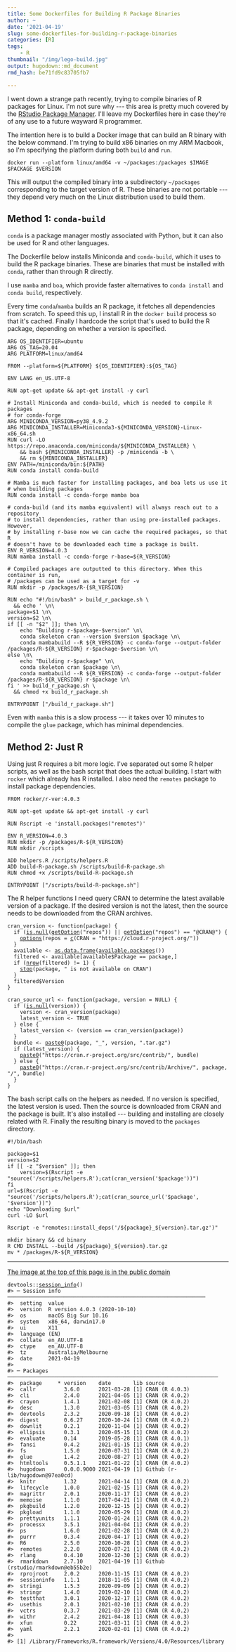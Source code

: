 ```yaml
---
title: Some Dockerfiles for Building R Package Binaries
author: ~
date: '2021-04-19'
slug: some-dockerfiles-for-building-r-package-binaries
categories: [R]
tags:
    - R
thumbnail: "/img/lego-build.jpg"
output: hugodown::md_document
rmd_hash: be71fd9c83705fb7

---
```


I went down a strange path recently, trying to compile binaries of R packages for Linux. I'm not sure why --- this area is pretty much covered by the [RStudio Package Manager](https://packagemanager.rstudio.com/client/#/). I'll leave my Dockerfiles here in case they're of any use to a future wayward R programmer.

The intention here is to build a Docker image that can build an R binary with the below command. I'm trying to build x86 binaries on my ARM Macbook, so I'm specifying the platform during both `build` and `run`.

<div class="highlight">

<pre class='chroma'><code class='language-r' data-lang='r'>docker run --platform linux/amd64 -v ~/packages:/packages $IMAGE $PACKAGE $VERSION</code></pre>

</div>

This will output the compiled binary into a subdirectory `~/packages` corresponding to the target version of R. These binaries are not portable --- they depend very much on the Linux distribution used to build them.

## Method 1: `conda-build`

`conda` is a package manager mostly associated with Python, but it can also be used for R and other languages.

The Dockerfile below installs Miniconda and `conda-build`, which it uses to build the R package binaries. These are binaries that must be installed with `conda`, rather than through R directly.

I use `mamba` and `boa`, which provide faster alternatives to `conda install` and `conda build`, respectively.

Every time `conda`/`mamba` builds an R package, it fetches all dependencies from scratch. To speed this up, I install R in the `docker build` process so that it's cached. Finally I hardcode the script that's used to build the R package, depending on whether a version is specified.

<div class="highlight">

<pre class='chroma'><code class='language-r' data-lang='r'>ARG OS_IDENTIFIER=ubuntu
ARG OS_TAG=20.04
ARG PLATFORM=linux/amd64

FROM --platform=${PLATFORM} ${OS_IDENTIFIER}:${OS_TAG} 

ENV LANG en_US.UTF-8

RUN apt-get update && apt-get install -y curl

# Install Miniconda and conda-build, which is needed to compile R packages
# for conda-forge 
ARG MINICONDA_VERSION=py38_4.9.2
ARG MINICONDA_INSTALLER=Miniconda3-${MINICONDA_VERSION}-Linux-x86_64.sh
RUN curl -LO https://repo.anaconda.com/miniconda/${MINICONDA_INSTALLER} \
    && bash ${MINICONDA_INSTALLER} -p /miniconda -b \
    && rm ${MINICONDA_INSTALLER}
ENV PATH=/miniconda/bin:${PATH}
RUN conda install conda-build

# Mamba is much faster for installing packages, and boa lets us use it
# when building packages
RUN conda install -c conda-forge mamba boa

# conda-build (and its mamba equivalent) will always reach out to a repository
# to install dependencies, rather than using pre-installed packages. However,
# by installing r-base now we can cache the required packages, so that R
# doesn't have to be downloaded each time a package is built.
ENV R_VERSION=4.0.3
RUN mamba install -c conda-forge r-base=${R_VERSION}

# Compiled packages are outputted to this directory. When this container is run,
# /packages can be used as a target for -v 
RUN mkdir -p /packages/R-{$R_VERSION}

RUN echo "#!/bin/bash" > build_r_package.sh \
  && echo ' \n\
package=$1 \n\
version=$2 \n\
if [[ -n "$2" ]]; then \n\
    echo "Building r-$package-$version" \n\
    conda skeleton cran --version $version $package \n\
    conda mambabuild --R ${R_VERSION} -c conda-forge --output-folder /packages/R-${R_VERSION} r-$package-$version \n\
else \n\
    echo "Building r-$package" \n\
    conda skeleton cran $package \n\
    conda mambabuild --R ${R_VERSION} -c conda-forge --output-folder /packages/R-${R_VERSION} r-$package \n\
fi ' >> build_r_package.sh \
  && chmod +x build_r_package.sh

ENTRYPOINT ["/build_r_package.sh"]</code></pre>

</div>

Even with `mamba` this is a slow process --- it takes over 10 minutes to compile the `glue` package, which has minimal dependencies.

## Method 2: Just R

Using just R requires a bit more logic. I've separated out some R helper scripts, as well as the bash script that does the actual building. I start with `rocker` which already has R installed. I also need the `remotes` package to install package dependencies.

<div class="highlight">

<pre class='chroma'><code class='language-r' data-lang='r'>FROM rocker/r-ver:4.0.3

RUN apt-get update && apt-get install -y curl

RUN Rscript -e 'install.packages("remotes")'

ENV R_VERSION=4.0.3
RUN mkdir -p /packages/R-${R_VERSION}
RUN mkdir /scripts

ADD helpers.R /scripts/helpers.R
ADD build-R-package.sh /scripts/build-R-package.sh
RUN chmod +x /scripts/build-R-package.sh

ENTRYPOINT ["/scripts/build-R-package.sh"]</code></pre>

</div>

The R helper functions I need query CRAN to determine the latest available version of a package. If the desired version is not the latest, then the source needs to be downloaded from the CRAN archives.

<div class="highlight">

<pre class='chroma'><code class='language-r' data-lang='r'><span class='nv'>cran_version</span> <span class='o'>&lt;-</span> <span class='kr'>function</span><span class='o'>(</span><span class='nv'>package</span><span class='o'>)</span> <span class='o'>&#123;</span>
  <span class='kr'>if</span> <span class='o'>(</span><span class='nf'><a href='https://rdrr.io/r/base/NULL.html'>is.null</a></span><span class='o'>(</span><span class='nf'><a href='https://rdrr.io/r/base/options.html'>getOption</a></span><span class='o'>(</span><span class='s'>"repos"</span><span class='o'>)</span><span class='o'>)</span> <span class='o'>||</span> <span class='nf'><a href='https://rdrr.io/r/base/options.html'>getOption</a></span><span class='o'>(</span><span class='s'>"repos"</span><span class='o'>)</span> <span class='o'>==</span> <span class='s'>"@CRAN@"</span><span class='o'>)</span> <span class='o'>&#123;</span>
    <span class='nf'><a href='https://rdrr.io/r/base/options.html'>options</a></span><span class='o'>(</span>repos <span class='o'>=</span> <span class='nf'><a href='https://rdrr.io/r/base/c.html'>c</a></span><span class='o'>(</span>CRAN <span class='o'>=</span> <span class='s'>"https://cloud.r-project.org/"</span><span class='o'>)</span><span class='o'>)</span>
  <span class='o'>&#125;</span>
  <span class='nv'>available</span> <span class='o'>&lt;-</span> <span class='nf'><a href='https://rdrr.io/r/base/as.data.frame.html'>as.data.frame</a></span><span class='o'>(</span><span class='nf'><a href='https://rdrr.io/r/utils/available.packages.html'>available.packages</a></span><span class='o'>(</span><span class='o'>)</span><span class='o'>)</span>
  <span class='nv'>filtered</span> <span class='o'>&lt;-</span> <span class='nv'>available</span><span class='o'>[</span><span class='nv'>available</span><span class='o'>$</span><span class='nv'>Package</span> <span class='o'>==</span> <span class='nv'>package</span>,<span class='o'>]</span>
  <span class='kr'>if</span> <span class='o'>(</span><span class='nf'><a href='https://rdrr.io/r/base/nrow.html'>nrow</a></span><span class='o'>(</span><span class='nv'>filtered</span><span class='o'>)</span> <span class='o'>!=</span> <span class='m'>1</span><span class='o'>)</span> <span class='o'>&#123;</span>
    <span class='kr'><a href='https://rdrr.io/r/base/stop.html'>stop</a></span><span class='o'>(</span><span class='nv'>package</span>, <span class='s'>" is not available on CRAN"</span><span class='o'>)</span>
  <span class='o'>&#125;</span>
  <span class='nv'>filtered</span><span class='o'>$</span><span class='nv'>Version</span>
<span class='o'>&#125;</span>

<span class='nv'>cran_source_url</span> <span class='o'>&lt;-</span> <span class='kr'>function</span><span class='o'>(</span><span class='nv'>package</span>, <span class='nv'>version</span> <span class='o'>=</span> <span class='kc'>NULL</span><span class='o'>)</span> <span class='o'>&#123;</span>
  <span class='kr'>if</span> <span class='o'>(</span><span class='nf'><a href='https://rdrr.io/r/base/NULL.html'>is.null</a></span><span class='o'>(</span><span class='nv'>version</span><span class='o'>)</span><span class='o'>)</span> <span class='o'>&#123;</span>
    <span class='nv'>version</span> <span class='o'>&lt;-</span> <span class='nf'>cran_version</span><span class='o'>(</span><span class='nv'>package</span><span class='o'>)</span>
    <span class='nv'>latest_version</span> <span class='o'>&lt;-</span> <span class='kc'>TRUE</span>
  <span class='o'>&#125;</span> <span class='kr'>else</span> <span class='o'>&#123;</span>
    <span class='nv'>latest_version</span> <span class='o'>&lt;-</span> <span class='o'>(</span><span class='nv'>version</span> <span class='o'>==</span> <span class='nf'>cran_version</span><span class='o'>(</span><span class='nv'>package</span><span class='o'>)</span><span class='o'>)</span>
  <span class='o'>&#125;</span>
  <span class='nv'>bundle</span> <span class='o'>&lt;-</span> <span class='nf'><a href='https://rdrr.io/r/base/paste.html'>paste0</a></span><span class='o'>(</span><span class='nv'>package</span>, <span class='s'>"_"</span>, <span class='nv'>version</span>, <span class='s'>".tar.gz"</span><span class='o'>)</span>
  <span class='kr'>if</span> <span class='o'>(</span><span class='nv'>latest_version</span><span class='o'>)</span> <span class='o'>&#123;</span>
    <span class='nf'><a href='https://rdrr.io/r/base/paste.html'>paste0</a></span><span class='o'>(</span><span class='s'>"https://cran.r-project.org/src/contrib/"</span>, <span class='nv'>bundle</span><span class='o'>)</span>
  <span class='o'>&#125;</span> <span class='kr'>else</span> <span class='o'>&#123;</span>
    <span class='nf'><a href='https://rdrr.io/r/base/paste.html'>paste0</a></span><span class='o'>(</span><span class='s'>"https://cran.r-project.org/src/contrib/Archive/"</span>, <span class='nv'>package</span>, <span class='s'>"/"</span>, <span class='nv'>bundle</span><span class='o'>)</span>
  <span class='o'>&#125;</span>
<span class='o'>&#125;</span></code></pre>

</div>

The bash script calls on the helpers as needed. If no version is specified, the latest version is used. Then the source is downloaded from CRAN and the package is built. It's also installed --- building and installing are closely related with R. Finally the resulting binary is moved to the `packages` directory.

<div class="highlight">

<pre class='chroma'><code class='language-r' data-lang='r'>#!/bin/bash

package=$1
version=$2
if [[ -z "$version" ]]; then
    version=$(Rscript -e "source('/scripts/helpers.R');cat(cran_version('$package'))")
fi
url=$(Rscript -e "source('/scripts/helpers.R');cat(cran_source_url('$package', '$version'))")
echo "Downloading $url"
curl -LO $url

Rscript -e "remotes::install_deps('/${package}_${version}.tar.gz')"

mkdir binary && cd binary
R CMD INSTALL --build /${package}_${version}.tar.gz
mv * /packages/R-${R_VERSION}</code></pre>

</div>

------------------------------------------------------------------------

[The image at the top of this page is in the public domain](https://unsplash.com/photos/C0koz3G1I4I)

<div class="highlight">

<pre class='chroma'><code class='language-r' data-lang='r'><span class='nf'>devtools</span><span class='nf'>::</span><span class='nf'><a href='https://rdrr.io/pkg/sessioninfo/man/session_info.html'>session_info</a></span><span class='o'>(</span><span class='o'>)</span>
<span class='c'>#&gt; ─ Session info ───────────────────────────────────────────────────────────────</span>
<span class='c'>#&gt;  setting  value                       </span>
<span class='c'>#&gt;  version  R version 4.0.3 (2020-10-10)</span>
<span class='c'>#&gt;  os       macOS Big Sur 10.16         </span>
<span class='c'>#&gt;  system   x86_64, darwin17.0          </span>
<span class='c'>#&gt;  ui       X11                         </span>
<span class='c'>#&gt;  language (EN)                        </span>
<span class='c'>#&gt;  collate  en_AU.UTF-8                 </span>
<span class='c'>#&gt;  ctype    en_AU.UTF-8                 </span>
<span class='c'>#&gt;  tz       Australia/Melbourne         </span>
<span class='c'>#&gt;  date     2021-04-19                  </span>
<span class='c'>#&gt; </span>
<span class='c'>#&gt; ─ Packages ───────────────────────────────────────────────────────────────────</span>
<span class='c'>#&gt;  package     * version    date       lib source                            </span>
<span class='c'>#&gt;  callr         3.6.0      2021-03-28 [1] CRAN (R 4.0.3)                    </span>
<span class='c'>#&gt;  cli           2.4.0      2021-04-05 [1] CRAN (R 4.0.2)                    </span>
<span class='c'>#&gt;  crayon        1.4.1      2021-02-08 [1] CRAN (R 4.0.2)                    </span>
<span class='c'>#&gt;  desc          1.3.0      2021-03-05 [1] CRAN (R 4.0.2)                    </span>
<span class='c'>#&gt;  devtools      2.3.2      2020-09-18 [1] CRAN (R 4.0.2)                    </span>
<span class='c'>#&gt;  digest        0.6.27     2020-10-24 [1] CRAN (R 4.0.2)                    </span>
<span class='c'>#&gt;  downlit       0.2.1      2020-11-04 [1] CRAN (R 4.0.2)                    </span>
<span class='c'>#&gt;  ellipsis      0.3.1      2020-05-15 [1] CRAN (R 4.0.2)                    </span>
<span class='c'>#&gt;  evaluate      0.14       2019-05-28 [1] CRAN (R 4.0.1)                    </span>
<span class='c'>#&gt;  fansi         0.4.2      2021-01-15 [1] CRAN (R 4.0.2)                    </span>
<span class='c'>#&gt;  fs            1.5.0      2020-07-31 [1] CRAN (R 4.0.2)                    </span>
<span class='c'>#&gt;  glue          1.4.2      2020-08-27 [1] CRAN (R 4.0.2)                    </span>
<span class='c'>#&gt;  htmltools     0.5.1.1    2021-01-22 [1] CRAN (R 4.0.2)                    </span>
<span class='c'>#&gt;  hugodown      0.0.0.9000 2021-04-19 [1] Github (r-lib/hugodown@97ea0cd)   </span>
<span class='c'>#&gt;  knitr         1.32       2021-04-14 [1] CRAN (R 4.0.2)                    </span>
<span class='c'>#&gt;  lifecycle     1.0.0      2021-02-15 [1] CRAN (R 4.0.2)                    </span>
<span class='c'>#&gt;  magrittr      2.0.1      2020-11-17 [1] CRAN (R 4.0.2)                    </span>
<span class='c'>#&gt;  memoise       1.1.0      2017-04-21 [1] CRAN (R 4.0.2)                    </span>
<span class='c'>#&gt;  pkgbuild      1.2.0      2020-12-15 [1] CRAN (R 4.0.2)                    </span>
<span class='c'>#&gt;  pkgload       1.1.0      2020-05-29 [1] CRAN (R 4.0.2)                    </span>
<span class='c'>#&gt;  prettyunits   1.1.1      2020-01-24 [1] CRAN (R 4.0.2)                    </span>
<span class='c'>#&gt;  processx      3.5.1      2021-04-04 [1] CRAN (R 4.0.2)                    </span>
<span class='c'>#&gt;  ps            1.6.0      2021-02-28 [1] CRAN (R 4.0.2)                    </span>
<span class='c'>#&gt;  purrr         0.3.4      2020-04-17 [1] CRAN (R 4.0.2)                    </span>
<span class='c'>#&gt;  R6            2.5.0      2020-10-28 [1] CRAN (R 4.0.2)                    </span>
<span class='c'>#&gt;  remotes       2.2.0      2020-07-21 [1] CRAN (R 4.0.2)                    </span>
<span class='c'>#&gt;  rlang         0.4.10     2020-12-30 [1] CRAN (R 4.0.2)                    </span>
<span class='c'>#&gt;  rmarkdown     2.7.10     2021-04-19 [1] Github (rstudio/rmarkdown@eb55b2e)</span>
<span class='c'>#&gt;  rprojroot     2.0.2      2020-11-15 [1] CRAN (R 4.0.2)                    </span>
<span class='c'>#&gt;  sessioninfo   1.1.1      2018-11-05 [1] CRAN (R 4.0.2)                    </span>
<span class='c'>#&gt;  stringi       1.5.3      2020-09-09 [1] CRAN (R 4.0.2)                    </span>
<span class='c'>#&gt;  stringr       1.4.0      2019-02-10 [1] CRAN (R 4.0.2)                    </span>
<span class='c'>#&gt;  testthat      3.0.1      2020-12-17 [1] CRAN (R 4.0.2)                    </span>
<span class='c'>#&gt;  usethis       2.0.1      2021-02-10 [1] CRAN (R 4.0.2)                    </span>
<span class='c'>#&gt;  vctrs         0.3.7      2021-03-29 [1] CRAN (R 4.0.2)                    </span>
<span class='c'>#&gt;  withr         2.4.2      2021-04-18 [1] CRAN (R 4.0.3)                    </span>
<span class='c'>#&gt;  xfun          0.22       2021-03-11 [1] CRAN (R 4.0.2)                    </span>
<span class='c'>#&gt;  yaml          2.2.1      2020-02-01 [1] CRAN (R 4.0.2)                    </span>
<span class='c'>#&gt; </span>
<span class='c'>#&gt; [1] /Library/Frameworks/R.framework/Versions/4.0/Resources/library</span></code></pre>

</div>

